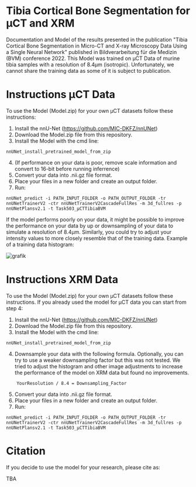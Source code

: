# Tibia Cortical Bone Segmentation for µCT and XRM
Documentation and Model of the results presented in the publication "Tibia Cortical Bone Segmentation in Micro-CT and X-ray Microscopy Data Using a Single Neural Network" published in Bildverarbeitung für die Medizin (BVM) conference 2022. This Model was trained on µCT Data of murine tibia samples with a resolution of 8.4µm (isotropic). Unfortunately, we cannot share the training data as some of it is subject to publication.  

# Instructions µCT Data

To use the Model (Model.zip) for your own µCT datasets follow these instructions:

1. Install the nnU-Net (https://github.com/MIC-DKFZ/nnUNet)
2. Download the Model.zip file from this repository.
3. Install the Model with the cmd line:
```
nnUNet_install_pretrained_model_from_zip
```
4. (If performance on your data is poor, remove scale information and convert to 16-bit before running inferrence)
5. Convert your data into .nii.gz file format.
6. Place your files in a new folder and create an output folder.
7. Run: 
```
nnUNet_predict -i PATH_INPUT_FOLDER -o PATH_OUTPUT_FOLDER -tr nnUNetTrainerV2 -ctr nnUNetTrainerV2CascadeFullRes -m 3d_fullres -p nnUNetPlansv2.1 -t Task503_µCTTibiaBVM
```
If the model performs poorly on your data, it might be possible to improve the performance on your data by up or downsampling of your data to simulate a resolution of 8.4µm. Similarly, you could try to adjust your intensity values to more closely resemble that of the training data. Example of a training data histogram:

![grafik](https://user-images.githubusercontent.com/90180771/146957782-899fbe40-e240-4a9d-b7f0-4e45fba9c421.png)


# Instructions XRM Data

To use the Model (Model.zip) for your own µCT datasets follow these instructions. If you already used the model for µCT data you can start from step 4:

1. Install the nnU-Net (https://github.com/MIC-DKFZ/nnUNet)
2. Download the Model.zip file from this repository.
3. Install the Model with the cmd line:
```
nnUNet_install_pretrained_model_from_zip
```
4. Downsample your data with the following formula. Optionally, you can try to use a weaker downsampling factor but this was not tested. We tried to adjust the histogram and other image adjustments to increase the   performance of the model on XRM data but found no improvements.
```
    YourResolution / 8.4 = Downsampling_Factor
```
5. Convert your data into .nii.gz file format.
6. Place your files in a new folder and create an output folder.
7. Run: 
```
nnUNet_predict -i PATH_INPUT_FOLDER -o PATH_OUTPUT_FOLDER -tr nnUNetTrainerV2 -ctr nnUNetTrainerV2CascadeFullRes -m 3d_fullres -p nnUNetPlansv2.1 -t Task503_µCTTibiaBVM
```

# Citation

If you decide to use the model for your research, please cite as:

TBA
